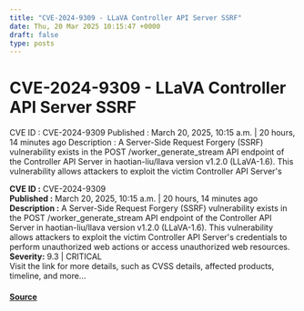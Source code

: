 ```yaml
---
title: "CVE-2024-9309 - LLaVA Controller API Server SSRF"
date: Thu, 20 Mar 2025 10:15:47 +0000
draft: false
type: posts
---
```

# CVE-2024-9309 - LLaVA Controller API Server SSRF





 CVE ID : CVE-2024-9309 Published : March 20, 2025, 10:15 a.m. | 20 hours, 14 minutes ago Description : A Server-Side Request Forgery (SSRF) vulnerability exists in the POST /worker_generate_stream API endpoint of the Controller API Server in haotian-liu/llava version v1.2.0 (LLaVA-1.6). This vulnerability allows attackers to exploit the victim Controller API Server's

**CVE ID :** CVE-2024-9309  
**Published :** March 20, 2025, 10:15 a.m. | 20 hours, 14 minutes ago  
**Description :** A Server-Side Request Forgery (SSRF) vulnerability exists in the POST /worker\_generate\_stream API endpoint of the Controller API Server in haotian-liu/llava version v1.2.0 (LLaVA-1.6). This vulnerability allows attackers to exploit the victim Controller API Server's credentials to perform unauthorized web actions or access unauthorized web resources.  
**Severity:** 9.3 | CRITICAL  
Visit the link for more details, such as CVSS details, affected products, timeline, and more...

#### [Source](https://cvefeed.io/vuln/detail/CVE-2024-9309)

